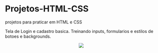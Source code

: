 # Projetos-HTML-CSS
projetos para praticar em HTML e CSS


Tela de Login e cadastro basica. 
Treinando inputs, formularios e estilos de botoes e backgrounds.

<p align="center">
   <img src="src/Projetos-HTML-CSS/login-cadastro/assest/Login-cadastro.gif">
   </p>
